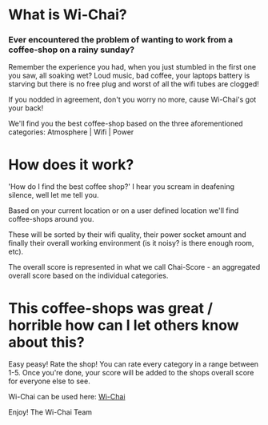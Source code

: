 # What is Wi-Chai?

### Ever encountered the problem of wanting to work from a coffee-shop on a rainy sunday?

Remember the experience you had, when you just stumbled in the first one you saw, all soaking wet?
Loud music, bad coffee, your laptops battery is starving but there is no free plug and worst of all the wifi tubes are clogged!

If you nodded in agreement, don't you worry no more,
cause Wi-Chai's got your back!

We'll find you the best coffee-shop based on the three aforementioned categories:
Atmosphere | Wifi | Power 


# How does it work?

'How do I find the best coffee shop?' I hear you scream in deafening silence, well let me tell you.

Based on your current location or on a user defined location we'll find coffee-shops around you.

These will be sorted by their wifi quality, their power socket amount and finally their overall working environment (is it noisy? is there enough room, etc).

The overall score is represented in what we call Chai-Score - an aggregated overall score based on the individual categories.


# This coffee-shops was great / horrible how can I let others know about this?

Easy peasy! Rate the shop!
You can rate every category in a range between 1-5.
Once you're done, your score will be added to the shops overall score for everyone else to see.


Wi-Chai can be used here: [Wi-Chai](www.wi-chai.com)

Enjoy!
The Wi-Chai Team


